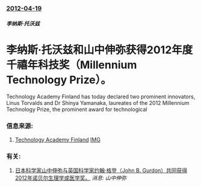 ### [2012-04-19](/news/2012/04/19/index.md)

##### 李纳斯·托沃兹
#  李纳斯·托沃兹和山中伸弥获得2012年度千禧年科技奖（Millennium Technology Prize）。

Technology Academy Finland has today declared two prominent innovators, Linus Torvalds and Dr Shinya Yamanaka, laureates of the 2012 Millennium Technology Prize, the prominent award for technological 


### 信息来源:

1. [Technology Academy Finland](https://web.archive.org/web/20140117031012/http://www.technologyacademy.fi/blog/2012/04/19/laureates/) [IMG](/web/20140117031012im_/http://www.technologyacademy.fi/blog/2012/04/19/laureates/)

### 有关:

1. [日本科学家山中伸弥与英国科学家约翰·格登（John B. Gurdon）共同获得2012年诺贝尔生理学或医学奖。](/zh/news/2012/10/8/日本科学家山中伸弥与英国科学家约翰-格登-John-B-Gurdon-共同获得2012年诺贝尔生理学或医学奖.md) _消息: 山中伸弥_
